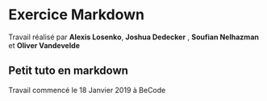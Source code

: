 # Exercice Markdown

Travail réalisé par **Alexis Losenko**, **Joshua Dedecker** , **Soufian Nelhazman** et **Oliver Vandevelde**

## Petit tuto en markdown

Travail commencé le 18 Janvier 2019 à BeCode
